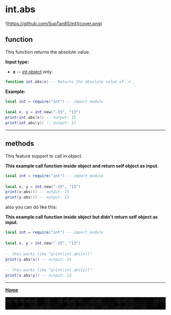 # int.abs

![https://github.com/SupTan85/int](cover.png)

## function

This function returns the absolute value.

**Input type:**

- **x** -- [int object](../README.md#int-object) only.

```lua
function int.abs(x) -- Returns the absolute value of `x`.
```

**Example:**

```lua
local int = require("int") -- import module

local x, y = int.new("-15", "13")
print(int.abs(x)) -- output: 15
print(int.abs(y)) -- output: 13
```

---

## methods

This feature support to call in object.

**This example call function inside object and return self object as input.**

```lua
local int = require("int") -- import module

local x, y = int.new("-15", "13")
print(x:abs()) -- output: 15
print(y:abs()) -- output: 13
```

also you can do like this:

**This example call function inside object but didn't return self object as input.**

```lua
local int = require("int") -- import module

local x, y = int.new("-15", "13")

-- this works like "print(int.abs(x))"
print(y.abs(x)) -- output: 15

-- this works like "print(int.abs(y))"
print(x.abs(y)) -- output: 13
```

---

[**Home**](../README.md#function--methods)

![end](image-d.png)
